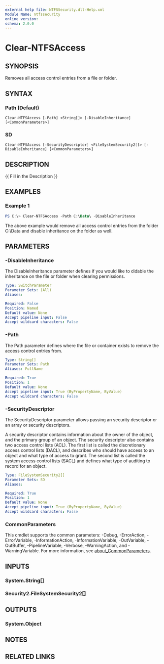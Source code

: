 ```yaml
---
external help file: NTFSSecurity.dll-Help.xml
Module Name: ntfssecurity
online version:
schema: 2.0.0
---
```


# Clear-NTFSAccess

## SYNOPSIS

Removes all access control entries from a file or folder.

## SYNTAX

### Path (Default)
```
Clear-NTFSAccess [-Path] <String[]> [-DisableInheritance] [<CommonParameters>]
```

### SD
```
Clear-NTFSAccess [-SecurityDescriptor] <FileSystemSecurity2[]> [-DisableInheritance] [<CommonParameters>]
```

## DESCRIPTION

{{ Fill in the Description }}

## EXAMPLES

### Example 1

```PowerShell
PS C:\> Clear-NTFSAccess -Path C:\Data\ -DisableInheritance
```

The above example would remove all access control entries from the folder C:\Data and disable inheritance on the folder as well.

## PARAMETERS

### -DisableInheritance

The DisableInheritance parameter defines if you would like to didable the inheritance on the file or folder when clearing permissions.

```yaml
Type: SwitchParameter
Parameter Sets: (All)
Aliases:

Required: False
Position: Named
Default value: None
Accept pipeline input: False
Accept wildcard characters: False
```

### -Path

The Path parameter defines where the file or container exists to remove the access control entries from.

```yaml
Type: String[]
Parameter Sets: Path
Aliases: FullName

Required: True
Position: 1
Default value: None
Accept pipeline input: True (ByPropertyName, ByValue)
Accept wildcard characters: False
```

### -SecurityDescriptor

The SecurityDescriptor parameter allows passing an security descriptor or an array or security descriptors.

A security descriptor contains information about the owner of the object, and the primary group of an object. The security descriptor also contains two access control lists (ACL). The first list is called the discretionary access control lists (DACL), and describes who should have access to an object and what type of access to grant. The second list is called the system access control lists (SACL) and defines what type of auditing to record for an object.

```yaml
Type: FileSystemSecurity2[]
Parameter Sets: SD
Aliases:

Required: True
Position: 1
Default value: None
Accept pipeline input: True (ByPropertyName, ByValue)
Accept wildcard characters: False
```

### CommonParameters
This cmdlet supports the common parameters: -Debug, -ErrorAction, -ErrorVariable, -InformationAction, -InformationVariable, -OutVariable, -OutBuffer, -PipelineVariable, -Verbose, -WarningAction, and -WarningVariable. For more information, see [about_CommonParameters](http://go.microsoft.com/fwlink/?LinkID=113216).

## INPUTS

### System.String[]

### Security2.FileSystemSecurity2[]

## OUTPUTS

### System.Object

## NOTES

## RELATED LINKS
